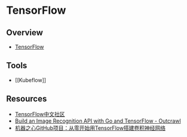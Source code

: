 # TensorFlow

## Overview

- [TensorFlow](https://www.tensorflow.org/)

## Tools

- [[Kubeflow]]

## Resources

- [TensorFlow中文社区](http://www.tensorfly.cn/)
- [Build an Image Recognition API with Go and TensorFlow - Outcrawl](https://outcrawl.com/image-recognition-api-go-tensorflow/)
- [机器之心GitHub项目：从零开始用TensorFlow搭建卷积神经网络](https://zhuanlan.zhihu.com/p/28889436)
